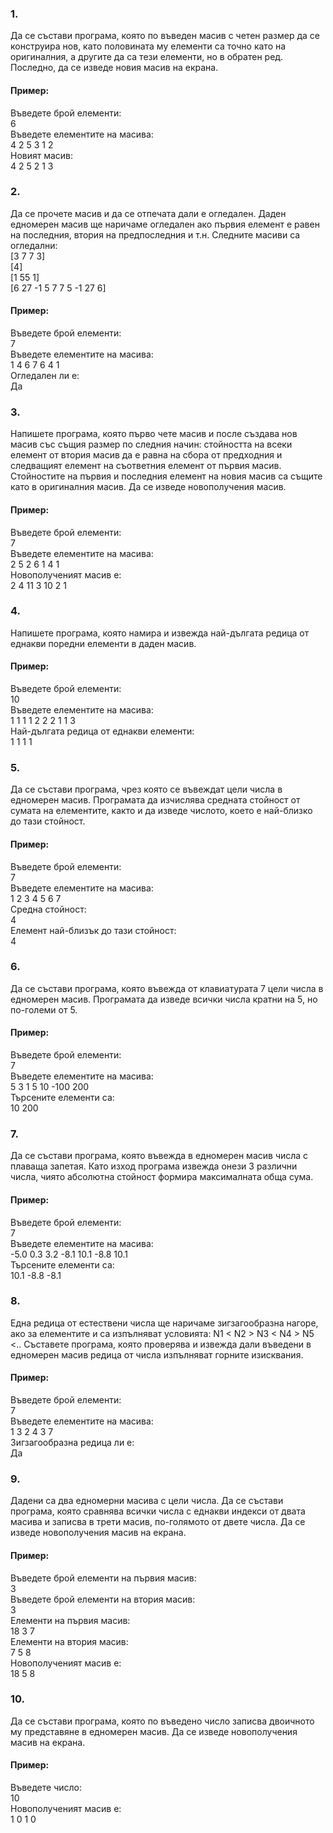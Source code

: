 ### 1.
Да се състави програма, която по въведен масив с четен размер да се
конструира нов, като половината му елементи са точно като на
оригиналния, а другите да са тези елементи, но в обратен ред. Последно,
да се изведе новия масив на екрана.

#### Пример:
Въведете брой елементи:  
6  
Въведете елементите на масива:  
4 2 5 3 1 2  
Новият масив:  
4 2 5 2 1 3  

### 2.
Да се прочете масив и да се отпечата дали е огледален. Даден
едномерен масив ще наричаме огледален ако първия елемент е равен
на последния, втория на предпоследния и т.н.
Следните масиви са огледални:  
[3 7 7 3]  
[4]  
[1 55 1]  
[6 27 -1 5 7 7 5 -1 27 6]  

#### Пример:

Въведете брой елементи:  
7  
Въведете елементите на масива:  
1 4 6 7 6 4 1  
Огледален ли е:  
Да  

### 3.
Напишете програма, която първо чете масив и после създава нов масив
със същия размер по следния начин: стойността на всеки елемент от
втория масив да е равна на сбора от предходния и следващият елемент
на съответния елемент от първия масив. Стойностите на първия и
последния елемент на новия масив са същите като в оригиналния масив.
Да се изведе новополучения масив.

#### Пример:

Въведете брой елементи:  
7  
Въведете елементите на масива:  
2 5 2 6 1 4 1  
Новополученият масив е:  
2 4 11 3 10 2 1  

### 4.
Напишете програма, която намира и извежда най-дългата редица от
еднакви поредни елементи в даден масив.

#### Пример:

Въведете брой елементи:  
10  
Въведете елементите на масива:  
1 1 1 1 2 2 2 1 1 3  
Най-дългата редица от еднакви елементи:  
1 1 1 1  

### 5.
Да се състави програма, чрез която се въвеждат цели числа в
едномерен масив. Програмата да изчислява средната стойност от сумата
на елементите, както и да изведе числото, което е най-близко до тази
стойност.

#### Пример:  

Въведете брой елементи:  
7  
Въведете елементите на масива:  
1 2 3 4 5 6 7  
Средна стойност:  
4  
Елемент най-близък до тази стойност:  
4  

### 6.
Да се състави програма, която въвежда от клавиатурата 7 цели числа в
едномерен масив. Програмата да изведе всички числа кратни на 5, но
по-големи от 5.

#### Пример:

Въведете брой елементи:   
7  
Въведете елементите на масива:  
5 3 1 5 10 -100 200  
Търсените елементи са:  
10 200  

### 7.
Да се състави програма, която въвежда в едномерен масив числа с
плаваща запетая. Като изход програма извежда онези 3 различни числа,
чиято абсолютна стойност формира максималната обща сума.

#### Пример:

Въведете брой елементи:  
7  
Въведете елементите на масива:  
-5.0 0.3 3.2 -8.1 10.1 -8.8 10.1  
Търсените елементи са:  
10.1 -8.8 -8.1  

### 8.
Една редица от естествени числа ще наричаме зигзагообразна нагоре,
ако за елементите и са изпълняват условията: N1 < N2 > N3 < N4 > N5 <..
Съставете програма, която проверява и извежда дали въведени в
едномерен масив редица от числа изпълняват горните изисквания.

#### Пример:

Въведете брой елементи:  
7  
Въведете елементите на масива:  
1 3 2 4 3 7  
Зигзагообразна редица ли е:  
Да  

### 9.
Дадени са два едномерни масива с цели числа. Да се състави
програма, която сравнява всички числа с еднакви индекси от двата
масива и записва в трети масив, по-голямото от двете числа. Да се
изведе новополучения масив на екрана.

#### Пример:

Въведете брой елементи на първия масив:  
3  
Въведете брой елементи на втория масив:  
3  
Елементи на първия масив:  
18 3 7  
Елементи на втория масив:  
7 5 8  
Новополученият масив е:  
18 5 8  

### 10. 
Да се състави програма, която по въведено число записва двоичното
му представяне в едномерен масив. Да се изведе новополучения масив
на екрана.

#### Пример:

Въведете число:  
10  
Новополученият масив е:  
1 0 1 0  
